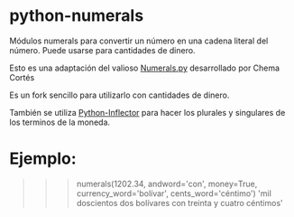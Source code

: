 python-numerals
===============

Módulos numerals para convertir un número en una cadena literal del número. Puede usarse para cantidades de dinero.

Esto es una adaptación del valioso [Numerals.py](http://ls-l.org/pystore/Numerals.py) desarrollado por Chema Cortés

Es un fork sencillo para utilizarlo con cantidades de dinero.

También se utiliza [Python-Inflector](https://github.com/bermi/Python-Inflector) para hacer los plurales y singulares de los terminos de la moneda.

Ejemplo:
========

>>> numerals(1202.34, andword='con', money=True, currency_word='bolívar', cents_word='céntimo')
'mil doscientos dos bolívares con treinta y cuatro céntimos'
